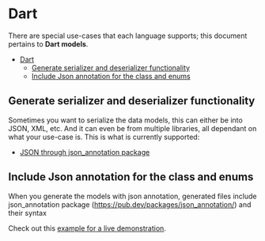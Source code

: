 # Dart
There are special use-cases that each language supports; this document pertains to **Dart models**.

<!-- toc is generated with GitHub Actions do not remove toc markers -->

<!-- toc -->

- [Dart](#dart)
  - [Generate serializer and deserializer functionality](#generate-serializer-and-deserializer-functionality)
  - [Include Json annotation for the class and enums](#include-json-annotation-for-the-class-and-enums)

<!-- tocstop -->

## Generate serializer and deserializer functionality

Sometimes you want to serialize the data models, this can either be into JSON, XML, etc. And it can even be from multiple libraries, all dependant on what your use-case is.
This is what is currently supported:

- [JSON through json_annotation package](#include-json-annotation-for-the-class-and-enums) 

## Include Json annotation for the class and enums

When you generate the models with json annotation, generated files include json_annotation package (https://pub.dev/packages/json_annotation/) and their syntax 

Check out this [example for a live demonstration](../../examples/dart-generate-json-annotation).
